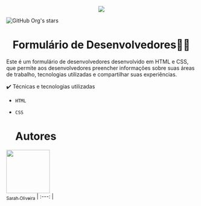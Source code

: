 <p align="center">
  <img loading="lazy" src="https://img.shields.io/static/v1?label=STATUS&message=CONCLUIDO&color=pink&style=for-the-badge"/>
</p>

![GitHub Org's stars](https://img.shields.io/github/stars/SarahOliveiraPy?style=social)

<h1 align="center"> Formulário de Desenvolvedores👩‍💻 </h1>

Este é um formulário de desenvolvedores desenvolvido em HTML e CSS, que permite aos desenvolvedores preencher informações sobre suas áreas de trabalho, tecnologias utilizadas e compartilhar suas experiências.

✔️ Técnicas e tecnologias utilizadas

- ``HTML``
- ``CSS``

  # Autores

[<img loading="lazy" src="https://avatars.githubusercontent.com/u/161997202?v=4" width=115><br><sub>Sarah Oliveira</sub>](https://github.com/SarahOliveiraPy)
| :---: |
